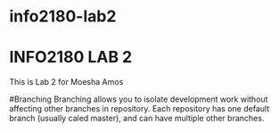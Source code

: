 # info2180-lab2
# INFO2180 LAB 2

This is Lab 2 for Moesha Amos

#Branching
Branching allows you to isolate development work without affecting other branches in repository.
Each repository has one default branch (usually caled master), and can have multiple other branches.